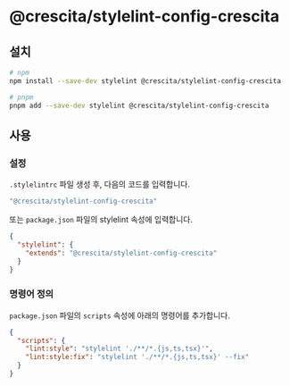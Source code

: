 # @crescita/stylelint-config-crescita

## 설치

```bash
# npm
npm install --save-dev stylelint @crescita/stylelint-config-crescita

# pnpm
pnpm add --save-dev stylelint @crescita/stylelint-config-crescita
```

## 사용

### 설정

`.stylelintrc` 파일 생성 후, 다음의 코드를 입력합니다.

<!-- stylelint-ignore -->
```js
"@crescita/stylelint-config-crescita"
```

또는 `package.json` 파일의 stylelint 속성에 입력합니다.

```json
{
  "stylelint": {
    "extends": "@crescita/stylelint-config-crescita"
  }
}
```

### 명령어 정의

`package.json` 파일의 `scripts` 속성에 아래의 명령어를 추가합니다.

```json
{
  "scripts": {
    "lint:style": "stylelint './**/*.{js,ts,tsx}'",
    "lint:style:fix": "stylelint './**/*.{js,ts,tsx}' --fix"
  }
}
```
